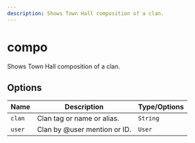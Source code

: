 ```yaml
---
description: Shows Town Hall composition of a clan.
---
```


# compo

Shows Town Hall composition of a clan.

## Options

| Name | Description | Type/Options |
|------|-------------|--------------|
| `clan` | Clan tag or name or alias. | `String` |
| `user` | Clan by @user mention or ID. | `User` |

